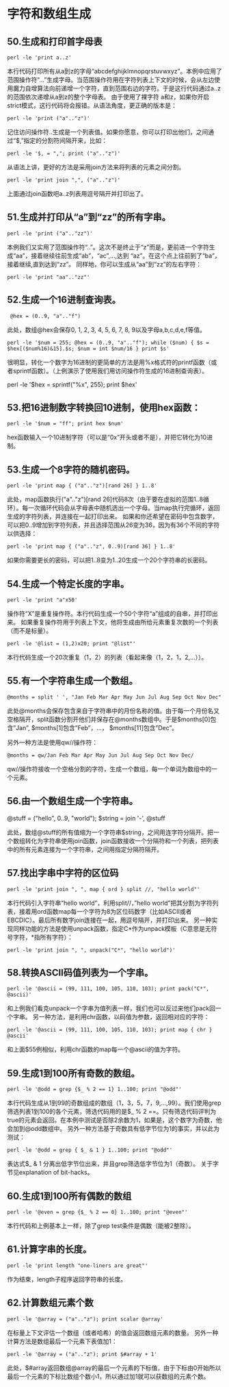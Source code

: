 
# 字符和数组生成

## 50.生成和打印首字母表

    perl -le 'print a..z'

本行代码打印所有从a到z的字母“abcdefghijklmnopqrstuvwxyz”。本例中应用了范围操作符“...”生成字母。当范围操作符用在字符列表上下文的时候，会从左边使用魔力自增算法向前递增一个字符，直到范围右边的字符。于是这行代码通过a..z的范围依次递增从a到z的整个字母表。
由于使用了裸字符 a和z，如果你开启strict模式，这行代码将会报错。从语法角度，更正确的版本是：

    perl -le 'print ("a".."z")'

记住访问操作符..生成是一个列表值。如果你愿意，你可以打印出他们，之间通过“$,”指定的分割符间隔开来，比如：

    perl -le '$, = ","; print ("a".."z")'

从语法上讲，更好的方法是采用join方法来将列表的元素之间分割。

    perl -le 'print join ",", ("a".."z")'

上面通过join函数吧a..z列表用逗号隔开并打印出了。

## 51.生成并打印从“a”到“zz”的所有字串。

    perl -le 'print ("a".."zz")'

本例我们又实用了范围操作符“..”。这次不是终止于“z”而是，更前进一个字符生成“aa”，接着继续往前生成“ab”，“ac”,…,达到 “az”。在这个点上往前到了“ba”，接着继续,直到达到“zz”。
同样地，你可以生成从“aa”到“zz”的左右字符：

    perl -le 'print "aa".."zz"'

## 52.生成一个16进制查询表。

     @hex = (0..9, "a".."f")

此处，数组@hex会保存0, 1, 2, 3, 4, 5, 6, 7, 8, 9以及字母a,b,c,d,e,f等值。

    perl -le '$num = 255; @hex = (0..9, "a".."f"); while ($num) { $s = $hex[($num%16)&15].$s; $num = int $num/16 } print $s'

很明显，转化一个数字为16进制的更简单的方法是用%x格式符的printf函数（或者sprintf函数）。（上例演示了使用我们用访问操作符生成的16进制查询表）。
 
   perl -le '$hex = sprintf("%x", 255); print $hex'

## 53.把16进制数字转换回10进制，使用hex函数：

    perl -le '$num = "ff"; print hex $num'

hex函数输入一个10进制字符（可以是“0x”开头或者不是），并把它转化为10进制。

## 53.生成一个8字符的随机密码。

    perl -le 'print map { ("a".."z")[rand 26] } 1..8'

此处，map函数执行("a".."z")[rand 26]代码8次（由于要在虚拟的范围1..8循环）。每一次循环代码会从字母表中随机选出一个字母。当map执行完循环，返回生成的字符列表，并连接在一起打印出来。
如果和你还希望在密码中包含数字，可以把0..9增加到字符列表，并且选择范围从26变为36，因为有36个不同的字符以供选择：

    perl -le 'print map { ("a".."z", 0..9)[rand 36] } 1..8'

如果你需要更长的密码，可以把1..8变为1..20生成一个20个字符串的长密码。

## 54.生成一个特定长度的字串。

    perl -le 'print "a"x50'

操作符“X”是重复操作符。本行代码生成一个50个字符“a”组成的自串，并打印出来。
如果重复操作符用于列表上下文，他将生成由所给元素重复次数的一个列表（而不是标量）。

    perl -le '@list = (1,2)x20; print "@list"'

本行代码生成一个20次重复（1，2）的列表（看起来像（1，2，1，2,…））。

## 55.有一个字符串生成一个数组。

    @months = split ' ', "Jan Feb Mar Apr May Jun Jul Aug Sep Oct Nov Dec"

此处@months会保存包含来自于字符串中的月份名称的值。由于每一个月份名又空格隔开，split函数分割开他们并保存在@months数组中。于是$months[0]包含”Jan”, $months[1]包含”Feb”，…， $months[11]包含”Dec”。

另外一种方法是使用qw//操作符：

    @months = qw/Jan Feb Mar Apr May Jun Jul Aug Sep Oct Nov Dec/

qw//操作符接收一个空格分割的字符，生成一个数组，每一个单词为数组中的一个元素。

## 56.由一个数组生成一个字符串。

   @stuff = ("hello", 0..9, "world"); $string = join '-', @stuff

此处，数组@stuff的所有值缩为一个字符串$string，之间用连字符分隔开。把一个数组转化为字符串使用join函数，join函数接收一个分隔符和一个列表，把列表中的所有元素连接为一个字符串，之间用指定分隔符隔开。


## 57.找出字串中字符的区位码

    perl -le 'print join ", ", map { ord } split //, "hello world"'

本行代码引入字符串“hello world”，利用split//，”hello world”把其分割为字符列表，接着用ord函数map每一个字符为8为区位码数字（比如ASCII或者 EBCDIC）。最后所有数字join连接在一起，用逗号隔开，并打印出来。
另一种实现同样功能的方法是使用unpack函数，指定C*作为unpack模板（C意思是无符号字符，*指所有字符）：

    perl -le 'print join ", ", unpack("C*", "hello world")'

## 58.转换ASCII码值列表为一个字串。

    perl -le '@ascii = (99, 111, 100, 105, 110, 103); print pack("C*", @ascii)'

和上例我们看克unpack一个字串为值列表一样，我们也可以反过来他们pack回一个字串。
另一种方法，是利用chr函数，以码值为参数，返回相对应的字符：

    perl -le '@ascii = (99, 111, 100, 105, 110, 103); print map { chr } @ascii'

和上面$55例相似，利用chr函数的map每一个@ascii的值为字符。

## 59.生成1到100所有奇数的数组。

    perl -le '@odd = grep {$_ % 2 == 1} 1..100; print "@odd"'

本行代码生成从1到99的奇数组成的数组（1，3，5，7，9,…,99）。我们使用grep筛选列表1到100的各个元素，筛选代码用的是$_ % 2 ==。只有筛选代码评判为true的元素会返回。在本例中测试是否除2余数为1，如果是，这个数字为奇数，他会加到@odd数组中。
另外一种方法基于奇数具有低字节位为1的事实，并以此为测试：

    perl -le '@odd = grep { $_ & 1 } 1..100; print "@odd"'

表达式$_ & 1 分离出低字节位出来，并且grep筛选低字节位为1（奇数）。
关于字节见explanation of bit-hacks。

## 60.生成1到100所有偶数的数组

    perl -le '@even = grep {$_ % 2 == 0} 1..100; print "@even"'

本行代码和上例基本上一样，除了grep test条件是偶数（能被2整除）。

## 61.计算字串的长度。

    perl -le 'print length "one-liners are great"'

作为结束，length子程序返回字符串的长度。

## 62.计算数组元素个数

    perl -le '@array = ("a".."z"); print scalar @array'

在标量上下文评估一个数组（或者哈希）的值会返回数组元素的数量。
另外一种计算方法是数组最后一个元素下表值加1：

    perl -le '@array = ("a".."z"); print $#array + 1'

此处，$#array返回数组@array的最后一个元素的下标值，由于下标由0开始所以最后一个元素的下标比数组个数小1，所以通过加1就可以获数组的元素个数。

